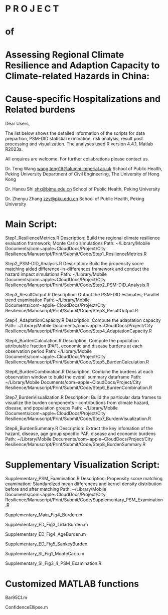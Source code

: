 
#                                   P   R   O   J   E   C   T
#                                               of
#     Assessing Regional Climate Resilience and Adaption Capacity to Climate-related Hazards in China: 
#                      Cause-specific Hospitalizations and Related burdens


Dear Users,

The list below shows the detailed information of the scripts for data prepartion, PSM-DID statistial exmination, risk analysis, result post processing and visualization. The analyses used R version 4.4.1, Matlab R2023a. 

All enquires are welcome. For further collabrations please contact us.


Dr. Teng Wang
wang.teng19@alumni.imperial.ac.uk
School of Public Health, Peking University
Department of Civil Engineering, The University of Hong Kong

Dr. Hanxu Shi
shx@bjmu.edu.cn
School of Public Health, Peking University

Dr. Zhenyu Zhang
zzy@pku.edu.cn
School of Public Health, Peking University


# Main Script:


Step1_ResilienceMetrics.R
Description: Build the regional climate resilience evaluation framework; Monte Carlo simulations
Path: ~/Library/Mobile Documents/com~apple~CloudDocs/Project/City Resilience/Manuscript/Print/Submit/Code/Step1_ResilienceMetrics.R

Step2_PSM-DID_Analysis.R
Description: Build the propensity socre matching aided difference-in-differences framework and conduct the hazard impact simulations 
Path: ~/Library/Mobile Documents/com~apple~CloudDocs/Project/City Resilience/Manuscript/Print/Submit/Code/Step2_PSM-DID_Analysis.R

Step3_ResultOutput.R
Description: Output the PSM-DID estimates; Parallel trend examination 
Path: ~/Library/Mobile Documents/com~apple~CloudDocs/Project/City Resilience/Manuscript/Print/Submit/Code/Step3_ResultOutput.R

Step4_AdaptationCapacity.R
Description: Compute the adaptation capacity
Path: ~/Library/Mobile Documents/com~apple~CloudDocs/Project/City Resilience/Manuscript/Print/Submit/Code/Step4_AdaptationCapacity.R

Step5_BurdenCalculation.R
Description: Compute the population attributable fraction (PAF), economic and disease burdens at each observation period
Path: ~/Library/Mobile Documents/com~apple~CloudDocs/Project/City Resilience/Manuscript/Print/Submit/Code/Step5_BurdenCalculation.R

Step6_BurdenCombination.R
Description: Combine the burdens at each observation window to build the overall summary dataframe
Path: ~/Library/Mobile Documents/com~apple~CloudDocs/Project/City Resilience/Manuscript/Print/Submit/Code/Step6_BurdenCombination.R

Step7_BurdenVisualization.R
Description: Build the particular data frames to visualize the burden components - contributions from climate hazard, disease, and population groups
Path: ~/Library/Mobile Documents/com~apple~CloudDocs/Project/City Resilience/Manuscript/Print/Submit/Code/Step7_BurdenVisualization.R

Step8_BurdenSummary.R
Description: Extract the key infomation of the hazard, disease, age group specific PAF, disease and economic burdens
Path: ~/Library/Mobile Documents/com~apple~CloudDocs/Project/City Resilience/Manuscript/Print/Submit/Code/Step8_BurdenSummary.R

# Supplementary Visualization Script:

Supplementary_PSM_Examination.R
Description: Propensity score matching examination; Standardized mean differences and kernel density distribution before and after matching
Path: ~/Library/Mobile Documents/com~apple~CloudDocs/Project/City Resilience/Manuscript/Print/Submit/Code/Supplementary_PSM_Examination.R

Supplementary_Main_Fig4_Burden.m

Supplementary_ED_Fig3_LidarBurden.m

Supplementary_ED_Fig4_AgeBurden.m

Supplementary_ED_Fig5_SankeyBurden

Supplementary_SI_Fig1_MonteCarlo.m

Supplementary_SI_Fig3_4_PSM_Examination.R

# Customized MATLAB functions

Bar95CI.m

ConfidenceEllipse.m




